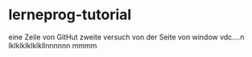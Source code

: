 # lerneprog-tutorial
eine Zeile von GitHut
zweite versuch von der Seite
von window vdc....n
lklklklklklkllnnnnnn   mmmm